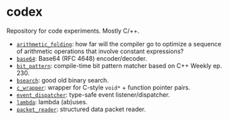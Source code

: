 codex
=====

Repository for code experiments.  Mostly C/++.

- [`arithmetic_folding`](./arithmetic_folding): how far will the compiler go to
  optimize a sequence of arithmetic operations that involve constant
  expressions?
- [`base64`](./base64): Base64 (RFC 4648) encoder/decoder.
- [`bit_pattern`](./bit_pattern): compile-time bit pattern matcher based on C++
  Weekly ep. 230.
- [`bsearch`](./bsearch): good old binary search.
- [`c_wrapper`](./c_wrapper): wrapper for C-style `void*` + function pointer
  pairs.
- [`event_dispatcher`](./event_dispatcher): type-safe event listener/dispatcher.
- [`lambda`](./lambda): lambda (ab)uses.
- [`packet_reader`](./packet_reader): structured data packet reader.
